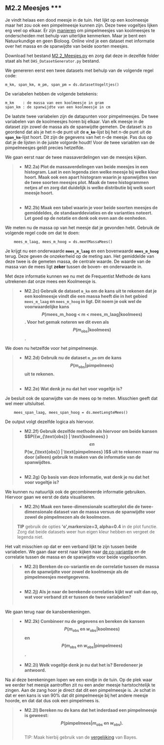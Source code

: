 ## M2.2 Meesjes \*\*\*

Je vindt helaas een dood meesje in de tuin. Het lijkt op een koolmeesje maar het zou ook een pimpelmeesje kunnen zijn. Deze twee vogeltjes lijken erg veel op elkaar.
Er zijn <a href="https://www.tuinvogeltelling.nl/herkenningstips/?tip=17">manieren</a> om pimpelmeesjes van koolmeesjes te onderscheiden met behulp van uiterlijke kenmerken. Maar je bent een Natuurkundige en geen Bioloog. Online vind je een dataset met informatie over het massa en de spanwijdte van beide soorten meesjes.


Download het bestand [M2.2_Meesjes.py](M2.2_Meesjes.py) en zorg dat deze in dezelfde folder staat als het `DAS_DatasetGenerator.py` bestand.


We genereren eerst een twee datasets met behulp van de volgende regel code: 

	m_km, span_km, m_pm, span_pm = ds.datasetVogeltjes()
	
De variabelen hebben de volgende betekenis: 

	m_km    : de massa van een koolmeesje in gram
	span_km : de spanwijdte van een koolmeesje in cm

De laatste twee variabelen zijn de datapunten voor pimpelmeesjes. 
De twee variabelen van de koolmeesjes horen bij elkaar. Van elk meesje in de dataset zijn zowel de massa als de spanwijdte gemeten. De dataset is zo geordend dat als je het n-de punt uit de **`m_km`**-lijst bij het n-de punt uit de **`span_km`**-lijst hoort. Dit zijn de gegevens van het n-de meesje. Pas dus op dat je de lijsten in de juiste volgorde houdt! 
Voor de twee variablen van de pimpelmeesjes geldt precies hetzelfde.


We gaan eerst naar de twee massaverdelingen van de meesjes kijken. 

> - **M2.2a) Plot de massaverdelingen van beide meesjes in een histogram. Laat in een legenda zien welke meesje bij welke kleur hoort. Maak ook een apart histogram waarin je spanwijdtes van de twee soorten meesjes plot. Maak de twee histogrammen netjes af en zorg dat duidelijk is welke distributie bij welk soort meesje hoort.**<br><br>
>  
> - **M2.2b) Maak een tabel waarin je voor beide soorten meesjes de gemiddeldes, de standaarddeviaties en de varianties noteert. Let goed op de notatie en denk ook even aan de eenheden.**


We meten nu de massa op van het meesje dat je gevonden hebt. Gebruik de volgende regel code om dat te doen: 

		mees_m_laag, mees_m_hoog = ds.meetMassaMees()
		
Je krijgt nu een onderwaarde **`mees_m_laag`** en een bovenwaarde **`mees_m_hoog`** terug. Deze geven de onzekerheid op de meting aan. Het gemiddelde van deze twee is de gemeten massa, de centrale waarde. De waarde van de massa van de mees ligt **zeker** tussen de boven- en onderwaarde in.

Met deze informatie kunnen we nu met de Frequentist Methode de kans uitrekenen dat onze mees een Koolmeesje is. 

> - **M2.2c) Gebruik de dataset `m_km` om de kans uit te rekenen dat je een koolmeesje vindt die een massa heeft die in het gebied `mees_m_laag` en `mees_m_hoog` in ligt. Dit noem je ook wel de voorwaardelijke kans $$P(\text{mees_m_hoog < m < mees_m_laag} 
> | \text{koolmees})$$. Voor het gemak noteren we dit even als $$P(m_{\text{obs}} | \text{koolmees} )$$.**  

We doen nu hetzelfde voor het pimpelmeesje. 

> - **M2.2d) Gebruik nu de dataset `m_pm` om de kans $$P({m_\text{obs}}
>  | {\text{pimpelmees}})$$ uit te rekenen.**<br><br>
> 
> - **M2.2e) Wat denk je nu dat het voor vogeltje is?**

Je besluit ook de spanwijdte van de mees op te meten. Misschien geeft dat wel meer uitsluitsel.

		mees_span_laag, mees_span_hoog = ds.meetLengteMees()
		
De output volgt dezelfde logica als hiervoor.


> - **M2.2f) Gebruik dezelfde methode als hiervoor om beide kansen $$P({w_{\text{obs}} | \text{koolmees} )$$ en $$P(w_{\text{obs}} | \text{pimpelmees} )$$ uit te rekenen maar nu door (alleen) gebruik te maken van de informatie van de spanwijdtes.**<br><br>
> 
> - **M2.2g) Op basis van deze informatie, wat denk je nu dat het voor vogeltje is?**

We kunnen nu natuurlijk ook de gecombineerde informatie gebruiken. Hiervoor gaan we eerst de data visualiseren.

> - **M2.2h) Maak een twee-dimensionale scatterplot die de twee-dimensionale dataset van de massa versus de spanwijdte voor zowel de pimpelmezen als de koolmezen.**  
>
> **TIP** gebruik de opties **'o',markersize=3, alpha=0.4** in de plot functie. Zorg dat beide datasets weer hun eigen kleur hebben en vergeet de legenda niet. 

Het valt misschien op dat er een verband lijkt te zijn tussen beide variabelen. We gaan daar eerst naar kijken naar [de co-variantie](/module-2/meerdimensionale-data) en de correlatie tussen de massa en de spanwijdte voor beide vogelsoorten. 

> - **M2.2i) Bereken de co-variantie en de correlatie tussen de massa en de spanwijdte voor zowel de koolmeesje als de pimpelmeesjes meetgegevens.**<br><br>
>  
> - **M2.2j) Als je naar de berekende correlaties kijkt wat valt dan op, wat voor verband zit er tussen de twee variabelen?**<br><br>

We gaan terug naar de kansberekeningen. 

> - **M2.2k) Combineer nu de gegevens en bereken de kansen $${P(m_{\text{obs}}\text{ en }w_{\text{obs}} 
> | \text{koolmees})}$$ en $${P(m_{\text{obs}}\text{ en }w_{\text{obs}} | \text{pimpelmees})}$$.**<br><br>
> - **M2.2i) Welk vogeltje denk je nu dat het is? Beredeneer je antwoord.**

Na al deze berekeningen lopen we een eindje in de tuin. Op de plek waar we eerder het meesje aantroffen zit nu een ander meesje hartstochtelijk te zingen. Aan de zang hoor je direct dat dit een pimpelmeesje is. Je schat in dat er een kans is van 90% dat dit pimpelmeesje bij het andere meesje hoorde, en dat dat dus ook een pimpelmees is. 

> - **M2.2l) Bereken nu de kans dat het inderdaad een pimpelmeesje is geweest: $$P(\text{pimpelmees}
> | m_\text{obs} \text{ en } w_{\text{obs}}).$$**  
> TIP: Maak hierbij gebruik van de [vergelijking](/module-2/extra-kansrekenregels) van Bayes.


